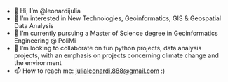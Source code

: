 - 👋 Hi, I’m @leonardijulia
- 👀 I’m interested in New Technologies, Geoinformatics, GIS & Geospatial Data Analysis
- 🌱 I’m currently pursuing a Master of Science degree in Geoinformatics Engineering @ PoliMi
- 💞️ I’m looking to collaborate on fun python projects, data analysis projects, with an emphasis on projects concerning climate change and the environment
- 📫 How to reach me: julialeonardi.888@gmail.com :)
